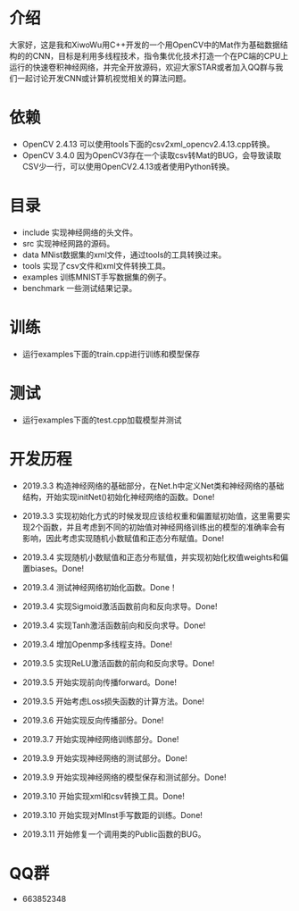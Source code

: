 ﻿# 介绍
大家好，这是我和XiwoWu用C++开发的一个用OpenCV中的Mat作为基础数据结构的的CNN，目标是利用多线程技术，指令集优化技术打造一个在PC端的CPU上运行的快速卷积神经网络，并完全开放源码，欢迎大家STAR或者加入QQ群与我们一起讨论开发CNN或计算机视觉相关的算法问题。
# 依赖
- OpenCV 2.4.13 可以使用tools下面的csv2xml_opencv2.4.13.cpp转换。
- OpenCV 3.4.0  因为OpenCV3存在一个读取csv转Mat的BUG，会导致读取CSV少一行，可以使用OpenCV2.4.13或者使用Python转换。
# 目录
- include 实现神经网络的头文件。
- src 实现神经网路的源码。
- data MNist数据集的xml文件，通过tools的工具转换过来。
- tools 实现了csv文件和xml文件转换工具。
- examples 训练MNIST手写数据集的例子。
- benchmark 一些测试结果记录。
# 训练

- 运行examples下面的train.cpp进行训练和模型保存

# 测试

- 运行examples下面的test.cpp加载模型并测试

# 开发历程
- 2019.3.3 构造神经网络的基础部分，在Net.h中定义Net类和神经网络的基础结构，开始实现initNet()初始化神经网络的函数。Done!
- 2019.3.3 实现初始化方式的时候发现应该给权重和偏置赋初始值，这里需要实现2个函数，并且考虑到不同的初始值对神经网络训练出的模型的准确率会有影响，因此考虑实现随机小数赋值和正态分布赋值。Done!
- 2019.3.4 实现随机小数赋值和正态分布赋值，并实现初始化权值weights和偏置biases。Done!
- 2019.3.4 测试神经网络初始化函数。Done！
- 2019.3.4 实现Sigmoid激活函数前向和反向求导。Done!
- 2019.3.4 实现Tanh激活函数前向和反向求导。Done!
- 2019.3.4 增加Openmp多线程支持。Done!
- 2019.3.5 实现ReLU激活函数的前向和反向求导。Done!
- 2019.3.5 开始实现前向传播forward。Done!
- 2019.3.5 开始考虑Loss损失函数的计算方法。Done!
- 2019.3.6 开始实现反向传播部分。Done!
- 2019.3.7 开始实现神经网络训练部分。Done!
- 2019.3.9 开始实现神经网络的测试部分。Done!
- 2019.3.9 开始实现神经网络的模型保存和测试部分。Done!
- 2019.3.10 开始实现xml和csv转换工具。Done!

- 2019.3.10 开始实现对MInst手写数距的训练。Done!

- 2019.3.11 开始修复一个调用类的Public函数的BUG。

# QQ群
- 663852348